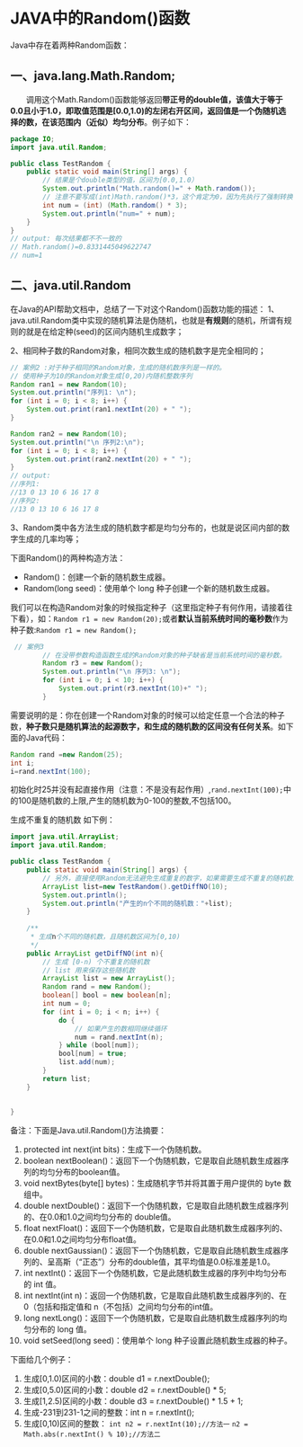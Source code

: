 # JAVA中的Random()函数


Java中存在着两种Random函数：

## 一、java.lang.Math.Random;

　　调用这个Math.Random()函数能够返回**带正号的double值，该值大于等于0.0且小于1.0，即取值范围是[0.0,1.0)的左闭右开区间，返回值是一个伪随机选择的数，在该范围内（近似）均匀分布**。例子如下：
```java
package IO;
import java.util.Random;

public class TestRandom {
    public static void main(String[] args) {
        // 结果是个double类型的值，区间为[0.0,1.0）
        System.out.println("Math.random()=" + Math.random());
        // 注意不要写成(int)Math.random()*3，这个肯定为0，因为先执行了强制转换
        int num = (int) (Math.random() * 3); 
        System.out.println("num=" + num);
    }
}
// output: 每次结果都不不一致的
// Math.random()=0.8331445049622747
// num=1
```

## 二、java.util.Random
在Java的API帮助文档中，总结了一下对这个Random()函数功能的描述：
1、java.util.Random类中实现的随机算法是伪随机，也就是**有规则**的随机，所谓有规则的就是在给定种(seed)的区间内随机生成数字；

2、相同种子数的Random对象，相同次数生成的随机数字是完全相同的；
```java
// 案例2 :对于种子相同的Random对象，生成的随机数序列是一样的。
// 使用种子为10的Random对象生成[0,20)内随机整数序列
Random ran1 = new Random(10);
System.out.println("序列1: \n");
for (int i = 0; i < 8; i++) {
    System.out.print(ran1.nextInt(20) + " ");
}

Random ran2 = new Random(10);
System.out.println("\n 序列2:\n");
for (int i = 0; i < 8; i++) {
    System.out.print(ran2.nextInt(20) + " ");
}
// output:
//序列1: 
//13 0 13 10 6 16 17 8 
//序列2:
//13 0 13 10 6 16 17 8

```
3、Random类中各方法生成的随机数字都是均匀分布的，也就是说区间内部的数字生成的几率均等；

下面Random()的两种构造方法：
- Random()：创建一个新的随机数生成器。
- Random(long seed)：使用单个 long 种子创建一个新的随机数生成器。

我们可以在构造Random对象的时候指定种子（这里指定种子有何作用，请接着往下看），如：`Random r1 = new Random(20);`或者**默认当前系统时间的毫秒数**作为种子数:`Random r1 = new Random();`
```java
 // 案例3
        // 在没带参数构造函数生成的Random对象的种子缺省是当前系统时间的毫秒数。
        Random r3 = new Random();
        System.out.println("\n 序列3: \n");
        for (int i = 0; i < 10; i++) {
            System.out.print(r3.nextInt(10)+" ");
        }
```

需要说明的是：你在创建一个Random对象的时候可以给定任意一个合法的种子数，**种子数只是随机算法的起源数字，和生成的随机数的区间没有任何关系**。如下面的Java代码：
```java
Random rand =new Random(25); 
int i;
i=rand.nextInt(100);
```
初始化时25并没有起直接作用（注意：不是没有起作用）,`rand.nextInt(100);`中的100是随机数的上限,产生的随机数为0-100的整数,不包括100。

生成不重复的随机数 如下例：
```java
import java.util.ArrayList;
import java.util.Random;

public class TestRandom {
    public static void main(String[] args) {
        // 另外，直接使用Random无法避免生成重复的数字，如果需要生成不重复的随机数序列，需要借助数组和集合类
        ArrayList list=new TestRandom().getDiffNO(10);
        System.out.println();
        System.out.println("产生的n个不同的随机数："+list);
    }
    
    /**
     * 生成n个不同的随机数，且随机数区间为[0,10)
     */
    public ArrayList getDiffNO(int n){
        // 生成 [0-n) 个不重复的随机数
        // list 用来保存这些随机数
        ArrayList list = new ArrayList();
        Random rand = new Random();
        boolean[] bool = new boolean[n];
        int num = 0;
        for (int i = 0; i < n; i++) {
            do {
                // 如果产生的数相同继续循环
                num = rand.nextInt(n);
            } while (bool[num]);
            bool[num] = true;
            list.add(num);
        }
        return list;
    }
    
    
}
```

备注：下面是Java.util.Random()方法摘要：

1.  protected int next(int bits)：生成下一个伪随机数。
2.  boolean nextBoolean()：返回下一个伪随机数，它是取自此随机数生成器序列的均匀分布的boolean值。
3.  void nextBytes(byte[] bytes)：生成随机字节并将其置于用户提供的 byte 数组中。
4.  double nextDouble()：返回下一个伪随机数，它是取自此随机数生成器序列的、在0.0和1.0之间均匀分布的 double值。
5.  float nextFloat()：返回下一个伪随机数，它是取自此随机数生成器序列的、在0.0和1.0之间均匀分布float值。
6.  double nextGaussian()：返回下一个伪随机数，它是取自此随机数生成器序列的、呈高斯（“正态”）分布的double值，其平均值是0.0标准差是1.0。
7.  int nextInt()：返回下一个伪随机数，它是此随机数生成器的序列中均匀分布的 int 值。
8.  int nextInt(int n)：返回一个伪随机数，它是取自此随机数生成器序列的、在 0（包括和指定值和 n（不包括）之间均匀分布的int值。
9.  long nextLong()：返回下一个伪随机数，它是取自此随机数生成器序列的均匀分布的 long 值。
10.  void setSeed(long seed)：使用单个 long 种子设置此随机数生成器的种子。

下面给几个例子：

1.  生成[0,1.0)区间的小数：double d1 = r.nextDouble();
2.  生成[0,5.0)区间的小数：double d2 = r.nextDouble() * 5;
3.  生成[1,2.5)区间的小数：double d3 = r.nextDouble() * 1.5 + 1;
4.  生成-231到231-1之间的整数：int n = r.nextInt();
5.  生成[0,10)区间的整数：
`int n2 = r.nextInt(10);//方法一`
`n2 = Math.abs(r.nextInt() % 10);//方法二`